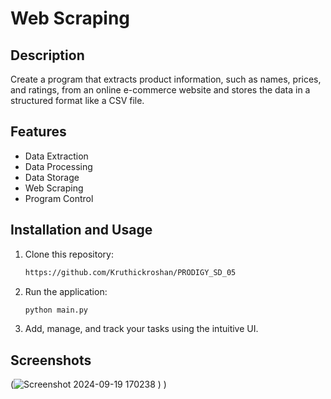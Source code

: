 # Web Scraping
## Description
Create a program that extracts product information, such as names, prices, and ratings, from an online e-commerce website and stores the data in a structured format like a CSV file.

## Features

- Data Extraction
- Data Processing
- Data Storage
- Web Scraping
- Program Control





## Installation and Usage

1. Clone this repository:

   ```bash
   https://github.com/Kruthickroshan/PRODIGY_SD_05
   ```
2. Run the application:

   ```bash
   python main.py
   ```

4. Add, manage, and track your tasks using the intuitive UI.

## Screenshots
(![Screenshot 2024-09-19 170238](https://github.com/user-attachments/assets/499524d2-8e62-429c-a74d-9507c2e9aa18)
)
)
